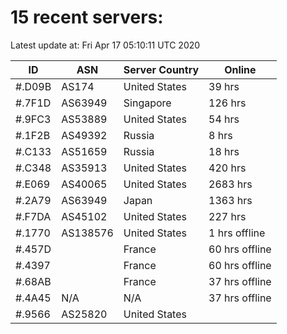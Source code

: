 # 15 recent servers:

Latest update at: Fri Apr 17 05:10:11 UTC 2020

| ID | ASN | Server Country | Online |
| -- | --- | -------------- | ------ |
| #.D09B | AS174 | United States | 39 hrs |
| #.7F1D | AS63949 | Singapore | 126 hrs |
| #.9FC3 | AS53889 | United States | 54 hrs |
| #.1F2B | AS49392 | Russia | 8 hrs |
| #.C133 | AS51659 | Russia | 18 hrs |
| #.C348 | AS35913 | United States | 420 hrs |
| #.E069 | AS40065 | United States | 2683 hrs |
| #.2A79 | AS63949 | Japan | 1363 hrs |
| #.F7DA | AS45102 | United States | 227 hrs |
| #.1770 | AS138576 | United States | 1 hrs offline |
| #.457D |  | France | 60 hrs offline |
| #.4397 |  | France | 60 hrs offline |
| #.68AB |  | France | 37 hrs offline |
| #.4A45 | N/A | N/A | 37 hrs offline |
| #.9566 | AS25820 | United States | |

